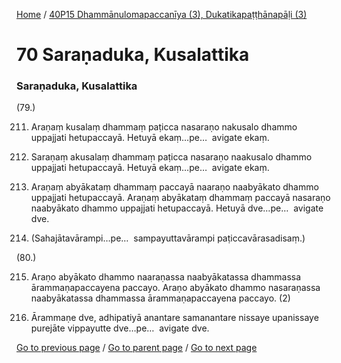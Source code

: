 
[Home](/) / [40P15 Dhammānulomapaccanīya (3), Dukatikapaṭṭhānapāḷi (3)](/tipitaka/40P15.md)

# 70 Saraṇaduka, Kusalattika

### Saraṇaduka, Kusalattika

(79.)

211. Araṇaṃ kusalaṃ dhammaṃ paṭicca nasaraṇo nakusalo dhammo uppajjati hetupaccayā. Hetuyā ekaṃ…pe…  avigate ekaṃ.

212. Saraṇaṃ akusalaṃ dhammaṃ paṭicca nasaraṇo naakusalo dhammo uppajjati hetupaccayā. Hetuyā ekaṃ…pe…  avigate ekaṃ.

213. Araṇaṃ abyākataṃ dhammaṃ paccayā naaraṇo naabyākato dhammo uppajjati hetupaccayā. Araṇaṃ abyākataṃ dhammaṃ paccayā nasaraṇo naabyākato dhammo uppajjati hetupaccayā. Hetuyā dve…pe…  avigate dve.

214. (Sahajātavārampi…pe…  sampayuttavārampi paṭiccavārasadisaṃ.)

(80.)

215. Araṇo abyākato dhammo naaraṇassa naabyākatassa dhammassa ārammaṇapaccayena paccayo. Araṇo abyākato dhammo nasaraṇassa naabyākatassa dhammassa ārammaṇapaccayena paccayo. (2)

216. Ārammaṇe dve, adhipatiyā anantare samanantare nissaye upanissaye purejāte vippayutte dve…pe…  avigate dve.

[Go to previous page](/tipitaka/40P15/69.md) / [Go to parent page](/tipitaka/40P15/0.md) / [Go to next page](/tipitaka/40P15/71.md)


